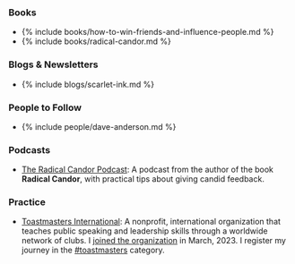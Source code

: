 <!-- Reading -->

### Books

- {% include books/how-to-win-friends-and-influence-people.md %}
- {% include books/radical-candor.md %}

<!-- ### Websites -->
<!-- ### Blog Posts and Articles -->

### Blogs & Newsletters

- {% include blogs/scarlet-ink.md %}

### People to Follow

- {% include people/dave-anderson.md %}

<!-- Listening -->

### Podcasts

- [The Radical Candor Podcast](https://www.radicalcandor.com/candor-podcast/): A podcast from the author of the book **Radical Candor**, with practical tips about giving candid feedback.

<!-- Watching -->

<!-- Discussing -->

<!-- Doing -->

### Practice

- [Toastmasters International](https://www.toastmasters.org/about): A nonprofit, international organization that teaches public speaking and leadership skills through a worldwide network of clubs. I [joined the organization](/becoming-a-toastmaster) in March, 2023. I register my journey in the [#toastmasters](/categories#toastmasters) category.